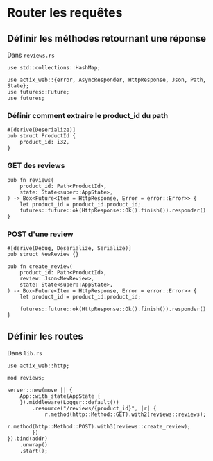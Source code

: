 # Router les requêtes

## Définir les méthodes retournant une réponse
Dans `reviews.rs`

```
use std::collections::HashMap;

use actix_web::{error, AsyncResponder, HttpResponse, Json, Path, State};
use futures::Future;
use futures;
```

### Définir comment extraire le product_id du path

```rust,no_run
#[derive(Deserialize)]
pub struct ProductId {
    product_id: i32,
}
```

### GET des reviews

```rust,no_run
pub fn reviews(
    product_id: Path<ProductId>,
    state: State<super::AppState>,
) -> Box<Future<Item = HttpResponse, Error = error::Error>> {
    let product_id = product_id.product_id;
    futures::future::ok(HttpResponse::Ok().finish()).responder()
}
```

### POST d'une review

```rust,no_run
#[derive(Debug, Deserialize, Serialize)]
pub struct NewReview {}

pub fn create_review(
    product_id: Path<ProductId>,
    review: Json<NewReview>,
    state: State<super::AppState>,
) -> Box<Future<Item = HttpResponse, Error = error::Error>> {
    let product_id = product_id.product_id;

    futures::future::ok(HttpResponse::Ok().finish()).responder()
}
```

## Définir les routes
Dans `lib.rs`

```rust,no_run
use actix_web::http;

mod reviews;
```

```rust,no_run
server::new(move || {
    App::with_state(AppState {
    }).middleware(Logger::default())
        .resource("/reviews/{product_id}", |r| {
            r.method(http::Method::GET).with2(reviews::reviews);
            r.method(http::Method::POST).with3(reviews::create_review);
        })
}).bind(addr)
    .unwrap()
    .start();
```